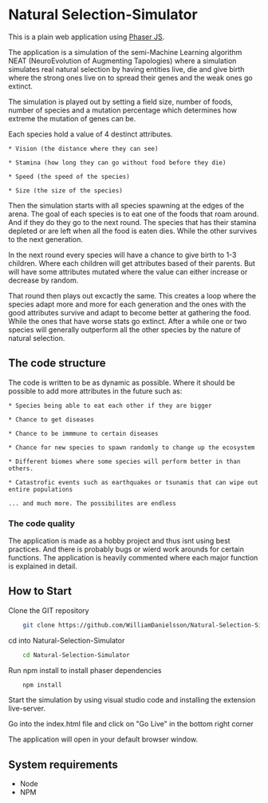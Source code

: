 # Natural Selection-Simulator

This is a plain web application using [Phaser JS](https://phaser.io/). 

The application is a simulation of the semi-Machine Learning algorithm NEAT (NeuroEvolution of Augmenting Tapologies) where a simulation simulates real natural selection by having entities live, die and give birth where the strong ones live on to spread their genes and the weak ones go extinct.

The simulation is played out by setting a field size, number of foods, number of species and a mutation percentage which determines how extreme the mutation of genes can be.

Each species hold a value of 4 destinct attributes. 

    * Vision (the distance where they can see)

    * Stamina (how long they can go without food before they die)

    * Speed (the speed of the species)

    * Size (the size of the species)

Then the simulation starts with all species spawning at the edges of the arena. The goal of each species is to eat one of the foods that roam around. And if they do they go to the next round. 
The species that has their stamina depleted or are left when all the food is eaten dies. While the other survives to the next generation.

In the next round every species will have a chance to give birth to 1-3 children. Where each children will get attributes based of their parents. But will have some attributes mutated where the value can either increase or decrease by random.

That round then plays out excactly the same. This creates a loop where the species adapt more and more for each generation and the ones with the good attributes survive and adapt to become better at gathering the food.
While the ones that have worse stats go extinct. After a while one or two species will generally outperform all the other species by the nature of natural selection.

## The code structure

The code is written to be as dynamic as possible. Where it should be possible to add more attributes in the future such as: 

    * Species being able to eat each other if they are bigger

    * Chance to get diseases

    * Chance to be immmune to certain diseases

    * Chance for new species to spawn randomly to change up the ecosystem

    * Different biomes where some species will perform better in than others.

    * Catastrofic events such as earthquakes or tsunamis that can wipe out entire populations

    ... and much more. The possibilites are endless

### The code quality
The application is made as a hobby project and thus isnt using best practices. And there is probably bugs or wierd work arounds for certain functions.
The application is heavily commented where each major function is explained in detail. 

## How to Start

Clone the GIT repository

```bash
    git clone https://github.com/WilliamDanielsson/Natural-Selection-Simulator.git
```
cd into Natural-Selection-Simulator

```bash
    cd Natural-Selection-Simulator
```

Run npm install to install phaser dependencies
```bash
    npm install
```

Start the simulation by using visual studio code and installing the extension live-server. 

Go into the index.html file and click on "Go Live" in the bottom right corner

The application will open in your default browser window.

## System requirements

- Node
- NPM